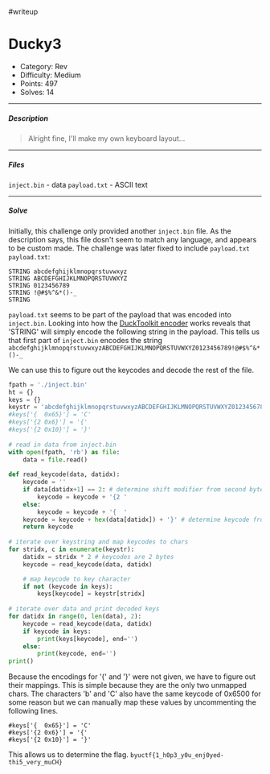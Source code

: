 #writeup
# Ducky3
+ Category: Rev
+ Difficulty: Medium
+ Points: 497
+ Solves: 14
***
##### Description
> Alright fine, I'll make my own keyboard layout...
***
##### Files
`inject.bin` - data
`payload.txt` - ASCII text
***
##### Solve
Initially, this challenge only provided another `inject.bin` file. As the description says, this file dosn't seem to match any language, and appears to be custom made. The challenge was later fixed to include `payload.txt`
`payload.txt`:
```
STRING abcdefghijklmnopqrstuvwxyz
STRING ABCDEFGHIJKLMNOPQRSTUVWXYZ
STRING 0123456789
STRING !@#$%^&*()-_
STRING
```

`payload.txt` seems to be part of the payload that was encoded into `inject.bin`. Looking into how the [DuckToolkit encoder](https://github.com/kevthehermit/DuckToolkit/blob/master/ducktoolkit/encoder.py) works reveals that 'STRING' will simply encode the following string in the payload. This tells us that first part of `inject.bin`  encodes the string `abcdefghijklmnopqrstuvwxyzABCDEFGHIJKLMNOPQRSTUVWXYZ0123456789!@#$%^&*()-_`

We can use this to figure out the keycodes and decode the rest of the file.

```python
fpath = './inject.bin'
ht = {}
keys = {}
keystr = 'abcdefghijklmnopqrstuvwxyzABCDEFGHIJKLMNOPQRSTUVWXYZ0123456789!@#$%^&*()-_'
#keys['{  0x65}'] = 'C'
#keys['{2 0x6}'] = '{'
#keys['{2 0x10}'] = '}'
  
# read in data from inject.bin
with open(fpath, 'rb') as file:
    data = file.read()
  
def read_keycode(data, datidx):
    keycode = ''
    if data[datidx+1] == 2: # determine shift modifier from second byte
        keycode = keycode + '{2 '
    else:
        keycode = keycode + '{  '
    keycode = keycode + hex(data[datidx]) + '}' # determine keycode from first byte
    return keycode
  
# iterate over keystring and map keycodes to chars
for stridx, c in enumerate(keystr):
    datidx = stridx * 2 # keycodes are 2 bytes
    keycode = read_keycode(data, datidx)

    # map keycode to key character
    if not (keycode in keys):
        keys[keycode] = keystr[stridx]
  
# iterate over data and print decoded keys
for datidx in range(0, len(data), 2):
    keycode = read_keycode(data, datidx)
    if keycode in keys:
        print(keys[keycode], end='')
    else:
        print(keycode, end='')
print()
```

Because the encodings for '{' and '}' were not given, we have to figure out their mappings. This is simple because they are the only two unmapped chars. The characters 'b' and 'C' also have the same keycode of 0x6500 for some reason but we can manually map these values by uncommenting the following lines.
```
#keys['{  0x65}'] = 'C'
#keys['{2 0x6}'] = '{'
#keys['{2 0x10}'] = '}'
```

This allows us to determine the flag.
`byuctf{1_h0p3_y0u_enj0yed-thi5_very_muCH}`